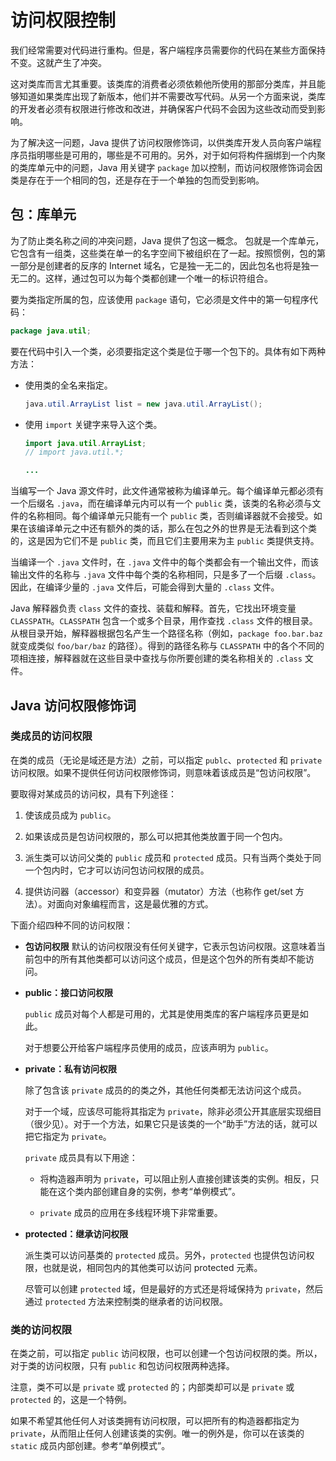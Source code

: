 # 访问权限控制

我们经常需要对代码进行重构。但是，客户端程序员需要你的代码在某些方面保持不变。这就产生了冲突。

这对类库而言尤其重要。该类库的消费者必须依赖他所使用的那部分类库，并且能够知道如果类库出现了新版本，他们并不需要改写代码。从另一个方面来说，类库的开发者必须有权限进行修改和改进，并确保客户代码不会因为这些改动而受到影响。

为了解决这一问题，Java 提供了访问权限修饰词，以供类库开发人员向客户端程序员指明哪些是可用的，哪些是不可用的。另外，对于如何将构件捆绑到一个内聚的类库单元中的问题，Java 用关键字 `package` 加以控制，而访问权限修饰词会因类是存在于一个相同的包，还是存在于一个单独的包而受到影响。

## 包：库单元

为了防止类名称之间的冲突问题，Java 提供了包这一概念。
包就是一个库单元，它包含有一组类，这些类在单一的名字空间下被组织在了一起。按照惯例，包的第一部分是创建者的反序的 Internet 域名，它是独一无二的，因此包名也将是独一无二的。这样，通过包可以为每个类都创建一个唯一的标识符组合。

要为类指定所属的包，应该使用 `package` 语句，它必须是文件中的第一句程序代码：

```java
package java.util;
```

要在代码中引入一个类，必须要指定这个类是位于哪一个包下的。具体有如下两种方法：

*   使用类的全名来指定。

	```java
	java.util.ArrayList list = new java.util.ArrayList();
	```
	
*   使用 `import` 关键字来导入这个类。

	```java
	import java.util.ArrayList;
	// import java.util.*;
	
	...
	```
	
当编写一个 Java 源文件时，此文件通常被称为编译单元。每个编译单元都必须有一个后缀名 `.java`，而在编译单元内可以有一个 `public` 类，该类的名称必须与文件的名称相同。每个编译单元只能有一个 `public` 类，否则编译器就不会接受。如果在该编译单元之中还有额外的类的话，那么在包之外的世界是无法看到这个类的，这是因为它们不是 `public` 类，而且它们主要用来为主 `public` 类提供支持。

当编译一个 `.java` 文件时，在 `.java` 文件中的每个类都会有一个输出文件，而该输出文件的名称与 `.java` 文件中每个类的名称相同，只是多了一个后缀 `.class`。因此，在编译少量的 `.java` 文件后，可能会得到大量的 `.class` 文件。

Java 解释器负责 `class` 文件的查找、装载和解释。首先，它找出环境变量 `CLASSPATH`。`CLASSPATH` 包含一个或多个目录，用作查找 `.class` 文件的根目录。从根目录开始，解释器根据包名产生一个路径名称（例如，`package foo.bar.baz` 就变成类似 `foo/bar/baz` 的路径）。得到的路径名称与 `CLASSPATH` 中的各个不同的项相连接，解释器就在这些目录中查找与你所要创建的类名称相关的 `.class` 文件。

## Java 访问权限修饰词

### 类成员的访问权限

在类的成员（无论是域还是方法）之前，可以指定 `publc`、`protected` 和 `private` 访问权限。如果不提供任何访问权限修饰词，则意味着该成员是“包访问权限”。
 
要取得对某成员的访问权，具有下列途径：

1.  使该成员成为 `public`。

2.  如果该成员是包访问权限的，那么可以把其他类放置于同一个包内。

3.  派生类可以访问父类的 `public` 成员和 `protected` 成员。只有当两个类处于同一个包内时，它才可以访问包访问权限的成员。

4.  提供访问器（accessor）和变异器（mutator）方法（也称作 get/set 方法）。对面向对象编程而言，这是最优雅的方式。

下面介绍四种不同的访问权限：
 
*   **包访问权限**
	默认的访问权限没有任何关键字，它表示包访问权限。这意味着当前包中的所有其他类都可以访问这个成员，但是这个包外的所有类却不能访问。

*   **public：接口访问权限**

	`public` 成员对每个人都是可用的，尤其是使用类库的客户端程序员更是如此。
	
	对于想要公开给客户端程序员使用的成员，应该声明为 `public`。
	
*   **private：私有访问权限**

	除了包含该 `private` 成员的的类之外，其他任何类都无法访问这个成员。
	
	对于一个域，应该尽可能将其指定为 `private`，除非必须公开其底层实现细目（很少见）。对于一个方法，如果它只是该类的一个“助手”方法的话，就可以把它指定为 `private`。
	
	`private` 成员具有以下用途：
	
	* 将构造器声明为 `private`，可以阻止别人直接创建该类的实例。相反，只能在这个类内部创建自身的实例，参考“单例模式”。
	
	* `private` 成员的应用在多线程环境下非常重要。
	
*   **protected：继承访问权限**

	派生类可以访问基类的 `protected` 成员。另外，`protected` 也提供包访问权限，也就是说，相同包内的其他类可以访问 protected 元素。
	
	尽管可以创建 `protected` 域，但是最好的方式还是将域保持为 `private`，然后通过 `protected` 方法来控制类的继承者的访问权限。
	
### 类的访问权限

在类之前，可以指定 `public` 访问权限，也可以创建一个包访问权限的类。所以，对于类的访问权限，只有 `public` 和包访问权限两种选择。

注意，类不可以是 `private` 或 `protected` 的；内部类却可以是 `private` 或 `protected` 的，这是一个特例。

如果不希望其他任何人对该类拥有访问权限，可以把所有的构造器都指定为 `private`，从而阻止任何人创建该类的实例。唯一的例外是，你可以在该类的 `static` 成员内部创建。参考“单例模式”。